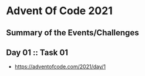 # Advent Of Code 2021

## Summary of the Events/Challenges

## Day 01 :: Task 01
- https://adventofcode.com/2021/day/1

